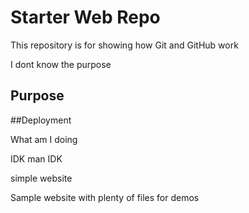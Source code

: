 # Starter Web Repo

This repository is for showing how Git and GitHub work

I dont know the purpose

## Purpose

##Deployment

What am I doing

IDK man IDK

simple website

Sample website with plenty of files for demos